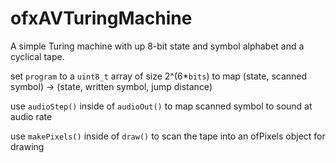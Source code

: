 # ofxAVTuringMachine

A simple Turing machine with up 8-bit state and symbol alphabet and a cyclical tape.

set `program` to a `uint8_t` array of size 2^(6*`bits`) to map (state, scanned symbol) -> (state, written symbol, jump distance)

use `audioStep()` inside of `audioOut()` to map scanned symbol to sound at audio rate

use `makePixels()` inside of `draw()` to scan the tape into an ofPixels object for drawing